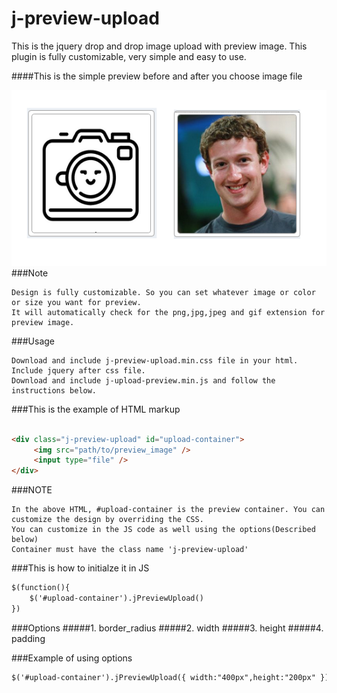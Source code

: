 # j-preview-upload
This is the jquery drop and drop image upload with preview image. This plugin is fully customizable, very simple and easy to use.

####This is the simple preview before and after you choose image file

![preview screenshot](https://github.com/waiyanhein/j-preview-upload/blob/master/preview_image.png)
###Note
```
Design is fully customizable. So you can set whatever image or color or size you want for preview.
It will automatically check for the png,jpg,jpeg and gif extension for preview image.
```

###Usage
```
Download and include j-preview-upload.min.css file in your html.
Include jquery after css file.
Download and include j-upload-preview.min.js and follow the instructions below.
```

###This is the example of HTML markup

```html

<div class="j-preview-upload" id="upload-container">
     <img src="path/to/preview_image" />
     <input type="file" />
</div>

```
###NOTE
```
In the above HTML, #upload-container is the preview container. You can customize the design by overriding the CSS.
You can customize in the JS code as well using the options(Described below)
Container must have the class name 'j-preview-upload'
```

###This is how to initialze it in JS
```html
$(function(){
	$('#upload-container').jPreviewUpload()
})
```

###Options
#####1. border_radius
#####2. width
#####3. height
#####4. padding

###Example of using options
```html
$('#upload-container').jPreviewUpload({ width:"400px",height:"200px" })
```
